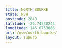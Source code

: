 ```yaml
---
title: NORTH BOURKE
state: NSW
postcode: 2840
latitude: -29.74530244
longitude: 146.0753866
url: /nsw/north-bourke/
layout: suburb
---
```

